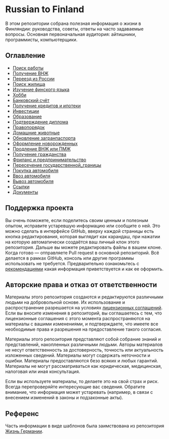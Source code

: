 # Russian to Finland

В этом репозитории собрана полезная информация о жизни в Финляндии: руководства, советы, ответы на часто задаваемые вопросы. Основная первоначальная аудитория: айтишники, программисты, компьютерщики.

## Оглавление

- [Поиск работы](01_Поиск_работы.md)
- [Получение ВНЖ](02_Получение_ВНЖ.md)
- [Переезд из России](03_Переезд_из_России.md)
- [Поиск жилища](04_Поиск_жилища.md)
- [Изучение финскогo языка](05_Изучение_финского_языка.md)
- [Хобби](06_Хобби.md)
- [Банковский счёт](10_Банковский_счёт.md)
- [Получение кредитов и ипотеки](11_Получение_кредитов_и_ипотеки.md)
- [Инвестиции](12_Инвестиции.md)
- [Образование](20_Образование.md)
- [Подтверждение диплома](21_Подтверждение_диплома.md)
- [Правопорядок](40_Правопорядок.md)
- [Домашние животные](41_Домашние_животные.md)
- [Обновление загранпаспорта](42_Обновление_загранпаспорта.md)
- [Оформление новорожденных](43_Оформление_новорожденных.md)
- [Продление ВНЖ или ПМЖ](44_Продление_ВНЖ_или_ПМЖ.md)
- [Получение гражданства](45_Получение_гражданства.md)
- [Фриланс и предпринимательство](46_Фриланс_и_предпринимательство.md)
- [Пересечение государственной_границы](47_Пересечение_государственной_границы.md)
- [Покупка автомобиля](51_Покупка_автомобиля.md)
- [Ввоз автомобиля](52_Ввоз_автомобиля.md)
- [Вывоз автомобиля](53_Вывоз_автомобиля.md)
- [Ссылки](99_references.md)
- [Документы](Документы)

## Поддержка проекта

Вы очень поможете, если поделитесь своим ценным и полезным опытом, исправите устаревшую информацию или сообщите о ней. Это можно сделать в интерфейсе GitHub, вверху каждой страницы есть кнопка редактирования, которая выглядит как карандаш, при нажатии на которую автоматически создаётся ваш личный клон этого репозитория. Дальше вы можете редактировать файлы в вашем клоне. Когда готово — отправляете Pull request в основной репозиторий. Всё делается в рамках GitHub, консоль или другие программы использовать не требуется. Предварительно ознакомьтесь с [рекомендациями](CONTRIBUTING.md) какая информация приветствуется и как ее оформить.

## Авторские права и отказ от ответственности

Материалы этого репозитория создаются и редактируются различными людьми на добровольной основе. Их использование и распространение разрешается на условиях [лицензионных соглашений](LICENSE). Если вы вносите изменения в репозиторий, вы соглашаетесь с тем, что лицензионные соглашения с этого момента распространяются на материалы с вашими изменениями, и подтверждаете, что имеете все необходимые права и разрешения на предоставление такого согласия.

Материалы этого репозитория представляют собой собрание знаний и представлений, накопленных различными людьми. Авторы материалов не несут ответственность за достоверность, точность или актуальность изложенных сведений. Материалы могут содержать неточности и ошибки. Материалы предоставляются безо всяких и любых гарантий. Материалы не могут рассматриваться как юридическая, медицинская, налоговая или иная консультация.

Если вы используете материалы, то делаете это на свой страх и риск. Всегда перепроверяйте интересующие вас сведения. Обратите внимание, что информация может устаревать (например, в связи с внесением изменений в законы и подзаконные акты).

## Референс

Часть информации в виде шаблонов была заимствована из репозитория [Жизнь Германии](https://github.com/ru-de/faq).
